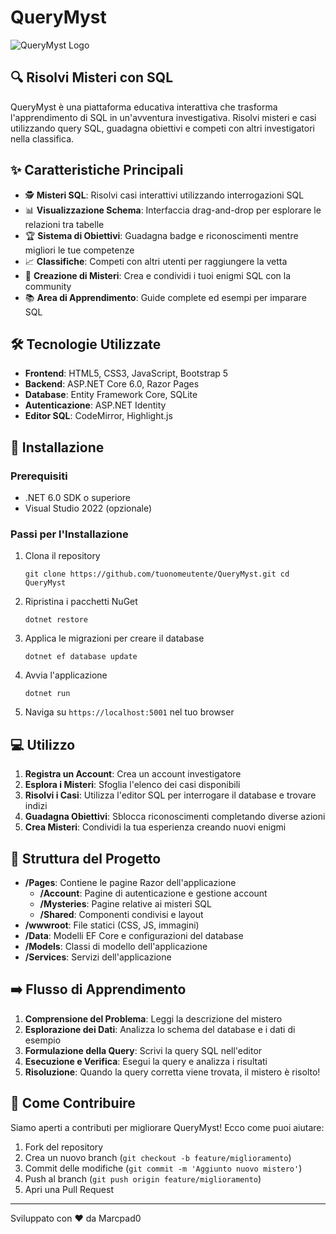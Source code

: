 # QueryMyst

![QueryMyst Logo](wwwroot/images/logo.png)

## 🔍 Risolvi Misteri con SQL

QueryMyst è una piattaforma educativa interattiva che trasforma l'apprendimento di SQL in un'avventura investigativa. Risolvi misteri e casi utilizzando query SQL, guadagna obiettivi e competi con altri investigatori nella classifica.

## ✨ Caratteristiche Principali

- 🕵️ **Misteri SQL**: Risolvi casi interattivi utilizzando interrogazioni SQL
- 📊 **Visualizzazione Schema**: Interfaccia drag-and-drop per esplorare le relazioni tra tabelle
- 🏆 **Sistema di Obiettivi**: Guadagna badge e riconoscimenti mentre migliori le tue competenze
- 📈 **Classifiche**: Competi con altri utenti per raggiungere la vetta
- 📝 **Creazione di Misteri**: Crea e condividi i tuoi enigmi SQL con la community
- 📚 **Area di Apprendimento**: Guide complete ed esempi per imparare SQL

## 🛠️ Tecnologie Utilizzate

- **Frontend**: HTML5, CSS3, JavaScript, Bootstrap 5
- **Backend**: ASP.NET Core 6.0, Razor Pages
- **Database**: Entity Framework Core, SQLite
- **Autenticazione**: ASP.NET Identity
- **Editor SQL**: CodeMirror, Highlight.js

## 🚀 Installazione

### Prerequisiti
- .NET 6.0 SDK o superiore
- Visual Studio 2022 (opzionale)

### Passi per l'Installazione

1.  Clona il repository
    ```
    git clone https://github.com/tuonomeutente/QueryMyst.git cd QueryMyst
    ```
2.  Ripristina i pacchetti NuGet
    ```
    dotnet restore
    ```
3.  Applica le migrazioni per creare il database
    ```
    dotnet ef database update
    ```
4.  Avvia l'applicazione
    ```
    dotnet run
    ```
5.  Naviga su `https://localhost:5001` nel tuo browser

## 💻 Utilizzo

1.  **Registra un Account**: Crea un account investigatore
2.  **Esplora i Misteri**: Sfoglia l'elenco dei casi disponibili
3.  **Risolvi i Casi**: Utilizza l'editor SQL per interrogare il database e trovare indizi
4.  **Guadagna Obiettivi**: Sblocca riconoscimenti completando diverse azioni
5.  **Crea Misteri**: Condividi la tua esperienza creando nuovi enigmi

## 📂 Struttura del Progetto

-   **/Pages**: Contiene le pagine Razor dell'applicazione
    -   **/Account**: Pagine di autenticazione e gestione account
    -   **/Mysteries**: Pagine relative ai misteri SQL
    -   **/Shared**: Componenti condivisi e layout
-   **/wwwroot**: File statici (CSS, JS, immagini)
-   **/Data**: Modelli EF Core e configurazioni del database
-   **/Models**: Classi di modello dell'applicazione
-   **/Services**: Servizi dell'applicazione

## ➡️ Flusso di Apprendimento

1.  **Comprensione del Problema**: Leggi la descrizione del mistero
2.  **Esplorazione dei Dati**: Analizza lo schema del database e i dati di esempio
3.  **Formulazione della Query**: Scrivi la query SQL nell'editor
4.  **Esecuzione e Verifica**: Esegui la query e analizza i risultati
5.  **Risoluzione**: Quando la query corretta viene trovata, il mistero è risolto!

## 👋 Come Contribuire

Siamo aperti a contributi per migliorare QueryMyst! Ecco come puoi aiutare:

1.  Fork del repository
2.  Crea un nuovo branch (`git checkout -b feature/miglioramento`)
3.  Commit delle modifiche (`git commit -m 'Aggiunto nuovo mistero'`)
4.  Push al branch (`git push origin feature/miglioramento`)
5.  Apri una Pull Request

---
Sviluppato con ❤️ da Marcpad0
